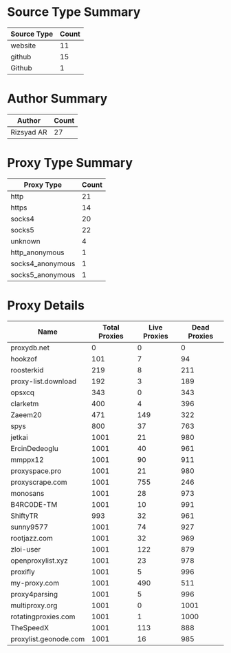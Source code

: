 # Source Type Summary

| Source Type | Count |
|-------------|-------|
| website | 11 |
| github | 15 |
| Github | 1 |


# Author Summary

| Author | Count |
|--------|-------|
| Rizsyad AR | 27 |


# Proxy Type Summary

| Proxy Type | Count |
|------------|-------|
| http | 21 |
| https | 14 |
| socks4 | 20 |
| socks5 | 22 |
| unknown | 4 |
| http_anonymous | 1 |
| socks4_anonymous | 1 |
| socks5_anonymous | 1 |


# Proxy Details

| Name | Total Proxies | Live Proxies | Dead Proxies |
|------|---------------|--------------|---------------|
| proxydb.net | 0 | 0 | 0 |
| hookzof | 101 | 7 | 94 |
| roosterkid | 219 | 8 | 211 |
| proxy-list.download | 192 | 3 | 189 |
| opsxcq | 343 | 0 | 343 |
| clarketm | 400 | 4 | 396 |
| Zaeem20 | 471 | 149 | 322 |
| spys | 800 | 37 | 763 |
| jetkai | 1001 | 21 | 980 |
| ErcinDedeoglu | 1001 | 40 | 961 |
| mmppx12 | 1001 | 90 | 911 |
| proxyspace.pro | 1001 | 21 | 980 |
| proxyscrape.com | 1001 | 755 | 246 |
| monosans | 1001 | 28 | 973 |
| B4RC0DE-TM | 1001 | 10 | 991 |
| ShiftyTR | 993 | 32 | 961 |
| sunny9577 | 1001 | 74 | 927 |
| rootjazz.com | 1001 | 32 | 969 |
| zloi-user | 1001 | 122 | 879 |
| openproxylist.xyz | 1001 | 23 | 978 |
| proxifly | 1001 | 5 | 996 |
| my-proxy.com | 1001 | 490 | 511 |
| proxy4parsing | 1001 | 5 | 996 |
| multiproxy.org | 1001 | 0 | 1001 |
| rotatingproxies.com | 1001 | 1 | 1000 |
| TheSpeedX | 1001 | 113 | 888 |
| proxylist.geonode.com | 1001 | 16 | 985 |
